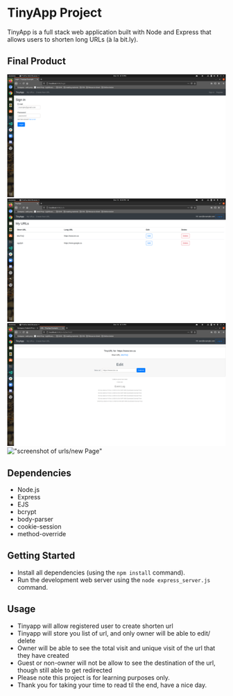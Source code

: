 # TinyApp Project

TinyApp is a full stack web application built with Node and Express that allows users to shorten long URLs (à la bit.ly).

## Final Product

!["screenshot of Signin Page"](https://github.com/Wwong154/tiny-app/blob/master/doc/demo_Signin.png)
!["screenshot of urls Page"](https://github.com/Wwong154/tiny-app/blob/master/doc/demo_urls.png)
!["screenshot of urls/:id Page"](https://github.com/Wwong154/tiny-app/blob/master/doc/demo_urls_:id.png)
!["screenshot of urls/new Page"](https://github.com/Wwong154/tiny-app/blob/master/doc/demo_urls_new_.png)

## Dependencies

- Node.js
- Express
- EJS
- bcrypt
- body-parser
- cookie-session
- method-override

## Getting Started

- Install all dependencies (using the `npm install` command).
- Run the development web server using the `node express_server.js` command.

## Usage

- Tinyapp will allow registered user to create shorten url
- Tinyapp will store you list of url, and only owner will be able to edit/ delete
- Owner will be able to see the total visit and unique visit of the url that they have created
- Guest or non-owner will not be allow to see the destination of the url, though still able to get redirected
- Please note this project is for learning purposes only.
- Thank you for taking your time to read til the end, have a nice day.
